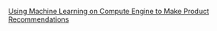 
[Using Machine Learning on Compute Engine to Make Product Recommendations](https://cloud.google.com/solutions/recommendations-using-machine-learning-on-compute-engine)

